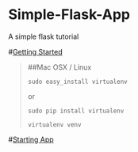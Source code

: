 # Simple-Flask-App
A simple flask tutorial

#[Getting Started](http://flask.pocoo.org/docs/0.10/installation/#installation)

> ##Mac OSX / Linux
> 
> `sudo easy_install virtualenv`
> 
> or
> 
> `sudo pip install virtualenv`
> 
> 
> `virtualenv venv`

#[Starting App](http://flask.pocoo.org/docs/0.10/quickstart/)
> 
